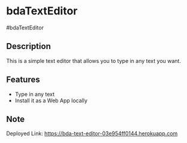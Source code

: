 # bdaTextEditor

#bdaTextEditor

## Description
This is a simple text editor that allows you to type in any text you want.

## Features
- Type in any text
- Install it as a Web App locally


## Note
Deployed Link: https://bda-text-editor-03e954ff0144.herokuapp.com
